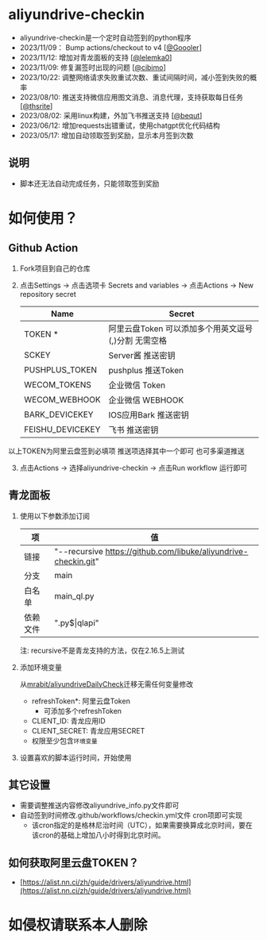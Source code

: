 # aliyundrive-checkin
- aliyundrive-checkin是一个定时自动签到的python程序
- 2023/11/09： Bump actions/checkout to v4 [[@Goooler](https://github.com/Goooler)]
- 2023/11/12: 增加对青龙面板的支持 [[@lelemka0](https://github.com/lelemka0)]
- 2023/11/09: 修复漏签时出现的问题 [[@cibimo](https://github.com/cibimo)]
- 2023/10/22: 调整网络请求失败重试次数、重试间隔时间，减小签到失败的概率
- 2023/08/10: 推送支持微信应用图文消息、消息代理，支持获取每日任务 [[@thsrite](https://github.com/thsrite)]
- 2023/08/02: 采用linux构建，外加飞书推送支持 [[@bequt](https://github.com/bequt)]
- 2023/06/12: 增加requests出错重试，使用chatgpt优化代码结构
- 2023/05/17: 增加自动领取签到奖励，显示本月签到次数

## 说明
- 脚本还无法自动完成任务，只能领取签到奖励

# 如何使用？ 
## Github Action
1. Fork项目到自己的仓库
2. 点击Settings -> 点击选项卡 Secrets and variables -> 点击Actions -> New repository secret


    | Name   | Secret                           |
    | ------ | ------------------------------- |
    | TOKEN *   | 阿里云盘Token 可以添加多个用英文逗号(,)分割 无需空格  |
    | SCKEY  | Server酱 推送密钥 |
    | PUSHPLUS_TOKEN  | pushplus 推送Token |
    | WECOM_TOKENS  | 企业微信 Token |
    | WECOM_WEBHOOK  | 企业微信 WEBHOOK |
    | BARK_DEVICEKEY  | IOS应用Bark 推送密钥 |
    | FEISHU_DEVICEKEY  | 飞书 推送密钥 |

以上TOKEN为阿里云盘签到必填项 推送项选择其中一个即可 也可多渠道推送

3. 点击Actions -> 选择aliyundrive-checkin -> 点击Run workflow 运行即可

## 青龙面板
1. 使用以下参数添加订阅

    | 项     | 值                              |
    | ------ | ------------------------------- |
    | 链接 | "--recursive https://github.com/libuke/aliyundrive-checkin.git" |
    | 分支 | main |
    | 白名单 | main_ql.py |
    | 依赖文件 | ".py$\|qlapi" |
  
   注: recursive不是青龙支持的方法，仅在2.16.5上测试

2. 添加环境变量
  
    从[mrabit/aliyundriveDailyCheck](https://github.com/mrabit/aliyundriveDailyCheck)迁移无需任何变量修改
    - refreshToken*: 阿里云盘Token
      - 可添加多个refreshToken
    - CLIENT_ID: 青龙应用ID
    - CLIENT_SECRET: 青龙应用SECRET
    - 权限至少包含`环境变量`

3. 设置喜欢的脚本运行时间，开始使用

## 其它设置
- 需要调整推送内容修改aliyundrive_info.py文件即可
- 自动签到时间修改.github/workflows/checkin.yml文件 cron项即可实现
  - 该cron指定的是格林尼治时间（UTC），如果需要换算成北京时间，要在该cron的基础上增加八小时得到北京时间。

## 如何获取阿里云盘TOKEN？
- [https://alist.nn.ci/zh/guide/drivers/aliyundrive.html](https://alist.nn.ci/zh/guide/drivers/aliyundrive.html)

# 如侵权请联系本人删除

